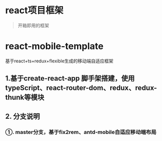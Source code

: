 # react项目框架

> 开箱即用的框架

# react-mobile-template
基于react+ts+redux+flexible生成的移动端自适应框架



## 1.基于create-react-app 脚手架搭建，使用typeScript、react-router-dom、redux、redux-thunk等模块

## 2. 分支说明

### ①. master分支，基于fix2rem、antd-mobile自适应移动端布局